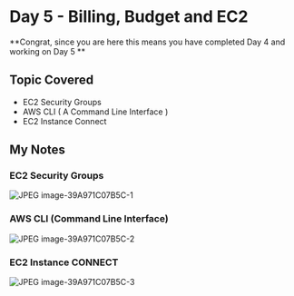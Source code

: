# Day 5 - Billing, Budget and EC2

**Congrat, since you are here this means you have completed Day 4 and working on Day 5 **

## Topic Covered
  - EC2 Security Groups
  - AWS CLI ( A Command Line Interface )
  - EC2 Instance Connect


## My Notes

  ### EC2 Security Groups
  ![JPEG image-39A971C07B5C-1](https://user-images.githubusercontent.com/41295276/119937722-ec039200-bfa8-11eb-9761-3f658dba0584.jpeg)

  ### AWS CLI (Command Line Interface)
  ![JPEG image-39A971C07B5C-2](https://user-images.githubusercontent.com/41295276/119937720-eb6afb80-bfa8-11eb-96da-107f7e542690.jpeg)
  
  ### EC2 Instance CONNECT
  ![JPEG image-39A971C07B5C-3](https://user-images.githubusercontent.com/41295276/119937708-e73ede00-bfa8-11eb-899b-0e235e8167f1.jpeg)



